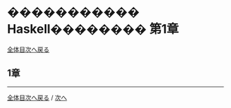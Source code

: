 # ����������� Haskell�������� 第1章
[全体目次へ戻る](index.md)

## 1章

***

[全体目次へ戻る](index.md) /
[次へ](c2.md)
